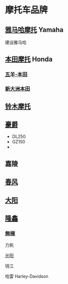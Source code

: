 # 摩托车品牌



## [雅马哈摩托](https://www.yamaha-motor.com.cn/mc/) Yamaha

建设雅马哈

## [本田摩托](https://www.honda.com.cn/honda/motor.html) Honda

### [五羊-本田](http://www.wuyang-honda.com/)

### [新大洲本田](https://www.honda-sundiro.com/)



## [铃木摩托](https://www.suzuki-china.com/motor.html)



## [豪爵](https://www.haojue.com/)

* DL250
* GZ150
* 

## 嘉陵



## [春风](https://www.cfmoto.com/)



## [大阳](http://www.dayangmotorcycle.com/)


## [隆鑫](https://loncinindustries.com)

### [無極]()

力帆



[光阳](http://www.kymco.com.cn/gymt/index)

钱江


哈雷 Harley-Davidson



